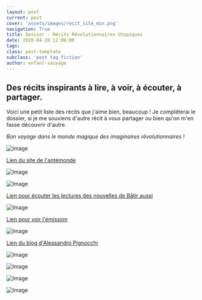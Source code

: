 ```yaml
---
layout: post
current: post
cover: 'assets/images/recit_site_min.png'
navigation: True
title: Dossier - Récits Rêvolutionnaires Utopiques
date: 2020-04-28 12:00:00
tags:
class: post-template
subclass: 'post tag-fiction'
author: enfant-sauvage
---
```



## Des récits inspirants à lire, à voir, à écouter, à partager.


Voici une petit liste des récits que j'aime bien, beaucoup !
Je compléterai le dossier, si je me souviens d'autre récit à vous partager ou bien qu'on m'en fasse découvrir d'autre.

*Bon voyage dans le monde magique des imaginaires rêvolutionnaires !*

![Image](/assets/images/1_batir_min.png)

[Lien du site de l'antémonde](https://antemonde.org)

![Image](/assets/images/2_batir_min.png)

![Image](/assets/images/3_batir_min.png)

[Lien pour écouter les lectures des nouvelles de Bâtir aussi](https://antemonde.org/audio/)

![Image](/assets/images/4_100ans_min.png)

[Lien pour voir l'émission](https://www.lemediatv.fr/emissions/les-emissions-speciales/reparer-le-monde-dapres-alain-damasio-et-pablo-servigne-y7IOMVFFR0C3Iz9boBDjxA)

![Image](/assets/images/5_eco_sauvage_min_modif.png)

[Lien du blog d'Alessandro Pignocchi](http://puntish.blogspot.com)

![Image](/assets/images/6_verte_min.png)

![Image](/assets/images/7_an01_min.png)

![Image](/assets/images/dystopie_min.png)

![Image](/assets/images/fin_dossier_min.png)


